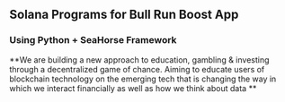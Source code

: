 ## Solana Programs for Bull Run Boost App

### Using Python + SeaHorse Framework

**We are building a new approach to education, gambling & investing through a decentralized game of chance. Aiming to educate users of blockchain technology on the emerging tech that is changing the way in which we interact financially as well as how we think about data **
